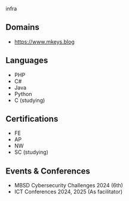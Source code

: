 infra

## Domains
- https://www.mkeys.blog

## Languages
- PHP
- C#
- Java
- Python
- C (studying)

## Certifications
- FE
- AP
- NW
- SC (studying)

## Events & Conferences
- MBSD Cybersecurity Challenges 2024 (6th)
- ICT Conferences 2024, 2025 (As facilitator)
